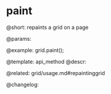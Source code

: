paint
=============

@short: repaints a grid on a page


@params:




@example:
grid.paint();


@template: api_method
@descr:

@related: grid/usage.md#repaintinggrid



@changelog:


